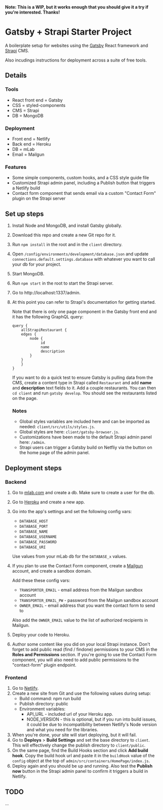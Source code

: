 **Note: This is a WIP, but it works enough that you should give it a try if
you're interested. Thanks!**

# Gatsby + Strapi Starter Project

A boilerplate setup for websites using the [Gatsby](https://www.gatsbyjs.org/)
React framework and [Strapi](https://strapi.io/) CMS.

Also incudings instructions for deployment across a suite of free tools.

## Details

### Tools

- React front end = Gatsby
- CSS = styled-components
- CMS = Strapi
- DB = MongoDB

### Deployment

- Front end = Netlify
- Back end = Heroku
- DB = mLab
- Email = Mailgun

### Features

- Some simple components, custom hooks, and a CSS style guide file
- Customized Strapi admin panel, including a Publish button that triggers a
  Netlify build
- Contact form component that sends email via a custom "Contact Form" plugin on the Strapi server


## Set up steps

1. Install Node and MongoDB, and install Gatsby globally.
1. Download this repo and create a new Git repo for it.
1. Run `npm install` in the root and in the `client` directory.
1. Open `/config/environments/development/database.json` and update
   `connections.default.settings.database` with whatever you want to call your
   db for your project.
1. Start MongoDB.
1. Run `npm start` in the root to start the Strapi server.
1. Go to http://localhost:1337/admin.
1. At this point you can refer to Strapi's documentation for getting started.

   Note that there is only one page component in the Gatsby front end and it has
   the following GraphQL query:

   ```
   query {
       allStrapiRestaurant {
       edges {
           node {
                id
                name
                description
           }
       }
       }
   }
   ```

   If you want to do a quick test to ensure Gatsby is pulling data from the CMS,
   create a content type in Strapi called `Restaurant` and add **name** and **description** text
   fields to it. Add a couple restaurants. You can then `cd client` and run
   `gatsby develop`. You should see the restaurants listed on the page.

   ### Notes

   - Global styles variables are included here and can be imported as needed:
     `client/src/utils/styles.js`.
   - Global styles are here: `client/gatsby-browser.js`.
   - Customizations have been made to the default Strapi admin panel here:
     `/admin`.
   - Strapi users can trigger a Gatsby build on Netfliy via the button on the
     home page of the admin panel.

## Deployment steps

### Backend

1. Go to [mlab.com](https://mlab.com/) and create a db. Make sure to create a
   user for the db.
1. Go to [Heroku](https://dashboard.heroku.com/apps) and create a new app.
1. Go into the app's settings and set the following config vars:

   - `DATABASE_HOST`
   - `DATABASE_PORT`
   - `DATABASE_NAME`
   - `DATABASE_USERNAME`
   - `DATABASE_PASSWORD`
   - `DATABASE_URI`

   Use values from your mLab db for the `DATABASE_x` values.
  
1. If you plan to use the Contact Form component, create a [Mailgun](https://www.mailgun.com/) account, and create a sandbox domain. 
  
    Add these these config vars:

    - `TRANSPORTER_EMAIL` - email address from the Mailgun sandbox account
    - `TRANSPORTER_EMAIL_PW` - password from the Mailgun sandbox account
    - `OWNER_EMAIL` - email address that you want the contact form to send to

    Also add the `OWNER_EMAIL` value to the list of authorized recipients in Mailgun. 

1. Deploy your code to Heroku.
1. Author some content like you did on your local Strapi instance. Don't forget
   to add public read (find / findone) permissions to your CMS in the **Roles
   and Permissions** section. If you're going to use the Contact Form component, you will also need to add public permissions to the "contact-form" plugin endpoint.

### Frontend

1. Go to [Netlify](https://www.netlify.com/).
1. Create a new site from Git and use the following values during setup:
   - Build command: npm run build
   - Publish directory: public
   - Environment variables:
     - API_URL - included url of your Heroku app.
     - NODE_VERSION - this is optional, but if you run into build issues, it
       could be due to incompatibility between Netlify's Node version and what
       you need for the libraries.
1. When you're done, your site will start deploying, but it will fail.
1. Go to **Deploys** > **Build Settings** and set the base directory to
   `client`. This will effectively change the publish directory to
   `client/public`.
1. On the same page, find the Build Hooks section and click **Add build hook**.
   Copy the build hook url and paste it in the `buildHook` value of the `config`
   object at the top of `admin/src/containers/HomePage/index.js`.
1. Deploy again and you should be up and running. Also test the **Publish now**
   button in the Strapi admin panel to confirm it triggers a build in Netlify.

## TODO

...


